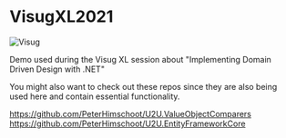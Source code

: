 # VisugXL2021

![Visug](https://www.visug.be/img/visug-logo-vertical.png "Visug Logo")

Demo used during the Visug XL session about "Implementing Domain Driven Design with .NET"

You might also want to check out these repos since they are also being used here and contain essential functionality.

https://github.com/PeterHimschoot/U2U.ValueObjectComparers
https://github.com/PeterHimschoot/U2U.EntityFrameworkCore

